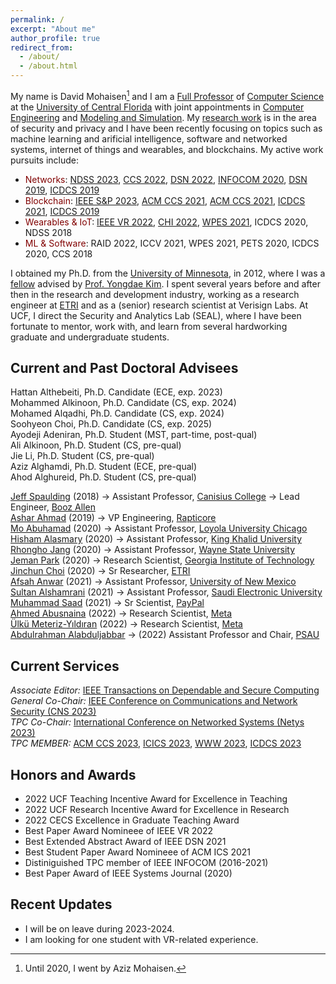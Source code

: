 ```yaml
---
permalink: /
excerpt: "About me"
author_profile: true
redirect_from: 
  - /about/
  - /about.html
---
```

My name is David Mohaisen[^1] and I am a [Full Professor](https://www.cs.ucf.edu/person/aziz-mohaisen/) of [Computer Science](https://www.cs.ucf.edu/) at the [University of Central Florida](https://www.ucf.edu/) with joint appointments in [Computer Engineering](https://www.ece.ucf.edu/) and [Modeling and Simulation](https://www.ucf.edu/modeling-simulation/). My [research work](https://dblp.uni-trier.de/pid/70/2832.html) is in the area of security and privacy and I have been recently focusing on topics such as machine learning and arificial intelligence, software and networked systems, internet of things and wearables, and blockchains. My active work pursuits include:

* <span style="color:maroon">Networks</span>: [NDSS 2023](files/ndss23.pdf), [CCS 2022](files/ccs22.pdf), [DSN 2022](files/dsn22.pdf), [INFOCOM 2020](files/infocom20sf.pdf), [DSN 2019](files/dsn19a.pdf), [ICDCS 2019](files/icdcs19b.pdf)
* <span style="color:maroon">Blockchain</span>: [IEEE S&P 2023](files/sp23.pdf), [ACM CCS 2021](files/ccs21a.pdf), [ACM CCS 2021](files/ccs21b.pdf), [ICDCS 2021](files/icdcs21.pdf), [ICDCS 2019](files.icdcs19c.pdf)
* <span style="color:maroon">Wearables & IoT</span>: [IEEE VR 2022](files/vr22a.pdf), [CHI 2022](files/chi22.pdf), [WPES 2021](files/wpes22sia.pdf), ICDCS 2020, NDSS 2018
* <span style="color:maroon">ML & Software</span>: RAID 2022, ICCV 2021, WPES 2021, PETS 2020, ICDCS 2020, CCS 2018

I obtained my Ph.D. from the [University of Minnesota](https://twin-cities.umn.edu/), in 2012, where I was a [fellow](https://cla.umn.edu/graduate-students/research-creative-inquiry/doctoral-dissertation-fellowship-ddf) advised by [Prof. Yongdae Kim](https://syssec.kaist.ac.kr/~yongdaek/). I spent several years before and after then in the research and development industry, working as a research engineer at [ETRI](https://etri.re.kr/intro.html) and as a (senior) research scientist at Verisign Labs. At UCF, I direct the Security and Analytics Lab (SEAL), where I have been fortunate to mentor, work with, and learn from several hardworking graduate and undergraduate students. 

Current and Past Doctoral Advisees
----
Hattan Althebeiti, Ph.D. Candidate (ECE, exp. 2023)\
Mohammed Alkinoon, Ph.D. Candidate (CS, exp. 2024)\
Mohamed Alqadhi, Ph.D. Candidate (CS, exp. 2024)\
Soohyeon Choi, Ph.D. Candidate (CS, exp. 2025)\
Ayodeji Adeniran, Ph.D. Student (MST, part-time, post-qual)\
Ali Alkinoon, Ph.D. Student (CS, pre-qual)\
Jie Li, Ph.D. Student (CS, pre-qual)\
Aziz Alghamdi, Ph.D. Student (ECE, pre-qual)\
Ahod Alghureid, Ph.D. Student (CS, pre-qual)

[Jeff Spaulding](https://www.linkedin.com/in/jeffreyspaulding/) (2018) &rarr; Assistant Professor, [Canisius College](https://www.canisius.edu/) &rarr; Lead Engineer, [Booz Allen](https://www.boozallen.com/)\
[Ashar Ahmad](https://www.linkedin.com/in/ahmad-ashar/) (2019) &rarr; VP Engineering, [Rapticore](https://www.rapticore.com/team)\
[Mo Abuhamad](https://www.linkedin.com/in/abuhamadm) (2020) &rarr; Assistant Professor, [Loyola University Chicago](https://www.luc.edu/)\
[Hisham Alasmary](https://www.linkedin.com/in/hisham-alasmary-24ba31189) (2020) &rarr;  Assistant Professor, [King Khalid University](https://www.kku.edu.sa/en)\
[Rhongho Jang](https://www.linkedin.com/in/rhongho-jang-a57706152/) (2020) &rarr; Assistant Professor, [Wayne State University](https://wayne.edu/)\
[Jeman Park](https://www.linkedin.com/in/jemanpark122/) (2020) &rarr; Research Scientist, [Georgia Institute of Technology](https://www.gatech.edu/)\
[Jinchun Choi](https://www.linkedin.com/in/jinchunchoi/) (2020) &rarr; Sr Researcher, [ETRI](https://www.etri.re.kr/eng/main/main.etri)\
[Afsah Anwar](https://www.linkedin.com/in/afsahanwar/) (2021) &rarr; Assistant Professor, [University of New Mexico](https://www.famu.edu/)\
[Sultan Alshamrani](https://www.linkedin.com/in/sultan-alshamrani-52b7a588/) (2021) &rarr; Assistant Professor, [Saudi Electronic University](https://seu.edu.sa/en/home)\
[Muhammad Saad](https://www.linkedin.com/in/muhammad-saad-b41665145/) (2021) &rarr; Sr Scientist, [PayPal](https://www.paypal.com/us/home)\
[Ahmed Abusnaina](https://www.linkedin.com/in/ahmed-abusnaina-958b4b138/) (2022) &rarr; Research Scientist, [Meta](https://about.facebook.com/?utm_source=meta.com&utm_medium=redirect)\
[Ülkü Meteriz-Yıldıran](https://www.linkedin.com/in/ulku-meteriz/) (2022) &rarr; Research Scientist, [Meta](https://about.facebook.com/?utm_source=meta.com&utm_medium=redirect)\
[Abdulrahman Alabduljabbar](https://www.linkedin.com/in/alabduljabbar/) &rarr; (2022)  Assistant Professor and Chair, [PSAU](https://www.psau.edu.sa/en)

Current Services
----
_Associate Editor:_ [IEEE Transactions on Dependable and Secure Computing](https://ieeexplore.ieee.org/xpl/RecentIssue.jsp?punumber=8858)\
_General Co-Chair:_ [IEEE Conference on Communications and Network Security (CNS 2023)](https://cns2023.ieee-cns.org/)\
_TPC Co-Chair:_ [International Conference on Networked Systems (Netys 2023)](https://netys.net)\
_TPC MEMBER:_ [ACM CCS 2023](https://www.sigsac.org/ccs/CCS2023/), [ICICS 2023](https://icics23.nankai.edu.cn/), [WWW 2023](https://www2023.thewebconf.org/), [ICDCS 2023](https://icdcs2023.icdcs.org/)

Honors and Awards
----
* 2022 UCF Teaching Incentive Award for Excellence in Teaching
* 2022 UCF Research Incentive Award for Excellence in Research
* 2022 CECS Excellence in Graduate Teaching Award
* Best Paper Award Nomineee of IEEE VR 2022
* Best Extended Abstract Award of IEEE DSN 2021
* Best Student Paper Award Nomineee of ACM ICS 2021
* Distiniguished TPC member of IEEE INFOCOM (2016-2021)
* Best Paper Award of IEEE Systems Journal (2020) 

Recent Updates
----
* I will be on leave during 2023-2024.
* I am looking for one student with VR-related experience.

[^1]: Until 2020, I went by Aziz Mohaisen.
